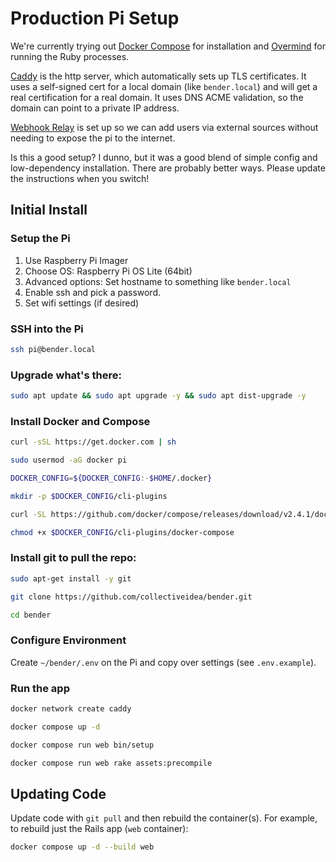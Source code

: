 # Production Pi Setup

We're currently trying out [Docker Compose](https://docs.docker.com/compose/) for installation and [Overmind](https://github.com/DarthSim/overmind) for running the Ruby processes.

[Caddy](http://caddyserver.com) is the http server, which automatically sets up TLS certificates. It uses a self-signed cert for a local domain (like `bender.local`) and will get a real certification for a real domain. It uses DNS ACME validation, so the domain can point to a private IP address.

[Webhook Relay](http://webhookrelay.com) is set up so we can add users via external sources without needing to expose the pi to the internet.

Is this a good setup? I dunno, but it was a good blend of simple config and low-dependency installation. There are probably better ways. Please update the instructions when you switch!

## Initial Install

### Setup the Pi

1. Use Raspberry Pi Imager
2. Choose OS: Raspberry Pi OS Lite (64bit)
3. Advanced options: Set hostname to something like `bender.local`
4. Enable ssh and pick a password.
5. Set wifi settings (if desired)


### SSH into the Pi

```bash
ssh pi@bender.local
```

### Upgrade what's there:

```bash
sudo apt update && sudo apt upgrade -y && sudo apt dist-upgrade -y
```

### Install Docker and Compose

```bash
curl -sSL https://get.docker.com | sh
```

```bash
sudo usermod -aG docker pi
```

```bash
DOCKER_CONFIG=${DOCKER_CONFIG:-$HOME/.docker}
```

```bash
mkdir -p $DOCKER_CONFIG/cli-plugins
```

```bash
curl -SL https://github.com/docker/compose/releases/download/v2.4.1/docker-compose-linux-aarch64 -o $DOCKER_CONFIG/cli-plugins/docker-compose
```

```bash
chmod +x $DOCKER_CONFIG/cli-plugins/docker-compose
```

### Install git to pull the repo:

```bash
sudo apt-get install -y git
```

```bash
git clone https://github.com/collectiveidea/bender.git
```

```bash
cd bender
```

### Configure Environment

Create `~/bender/.env` on the Pi and copy over settings (see `.env.example`).

### Run the app

```bash
docker network create caddy
```

```bash
docker compose up -d
```

```bash
docker compose run web bin/setup
```

```bash
docker compose run web rake assets:precompile
```

## Updating Code

Update code with `git pull` and then rebuild the container(s). For example, to rebuild just the Rails app (`web` container):

```bash
docker compose up -d --build web
````
